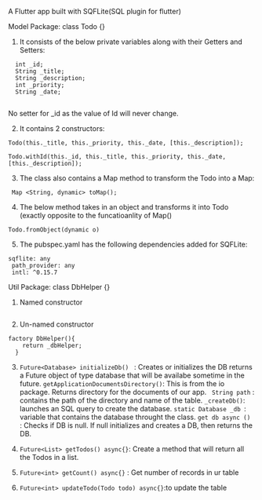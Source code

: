 

A Flutter app built with SQFLite(SQL plugin for flutter)

Model Package: class Todo {}

1. It consists of the below private variables along with their Getters and Setters:
```
  int _id;
  String _title;
  String _description;
  int _priority;
  String _date;
  
  ```
  No setter for _id as the value of Id will never change.
  
  2. It contains 2 constructors:
  ```
  Todo(this._title, this._priority, this._date, [this._description]);

  Todo.withId(this._id, this._title, this._priority, this._date,[this._description]);
  ```
3. The class also contains a Map method to transform the Todo into a Map:
```
 Map <String, dynamic> toMap();
 ```
 4. The below method takes in an object and transforms it into Todo (exactly opposite to the funcatioanlity of Map() 
 ```
 Todo.fromObject(dynamic o)
 ```
 5. The pubspec.yaml has the following dependencies added for SQFLite:
 ```
 sqflite: any
  path_provider: any
  intl: ^0.15.7
  ```
 Util Package: class DbHelper {}
1. Named constructor
```DbHelper._internal();
```
2. Un-named constructor
```
factory DbHelper(){
    return _dbHelper;
  }
  ```
3. ```Future<Database> initializeDb() ``` : Creates or initializes the DB
returns a Future object of type database that will be availabe sometime in the future.
   ``` getApplicationDocumentsDirectory() ```: This is from the io package. Returns directory for the documents of our app. 
   ``` String path``` : contains the path of the directory and name of the table.
   ``` _createDb() ```: launches an SQL query to create the database.
    ```static Database _db ```: variable that contains the database throught the class.
    ```get db async () ```: Checks if DB is null. If null initializes and creates a DB, then returns the DB. 
    
4. ```Future<List> getTodos() async{}```: Create a method that will return all the Todos in a list.
5. ```Future<int> getCount() async{}``` : Get number of records in ur table
6. ```Future<int> updateTodo(Todo todo) async{}```:to update the table
  
 
 
 
